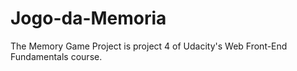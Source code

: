 # Jogo-da-Memoria
The Memory Game Project is project 4 of Udacity's Web Front-End Fundamentals course.
